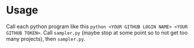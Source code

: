# Usage


Call each python program like this `python <YOUR GITHUB LOGIN NAME> <YOUR GITHUB TOKEN>`.
Call `sampler.py` (maybe stop at some point so to not get too many projects), then `sampler.py`.
